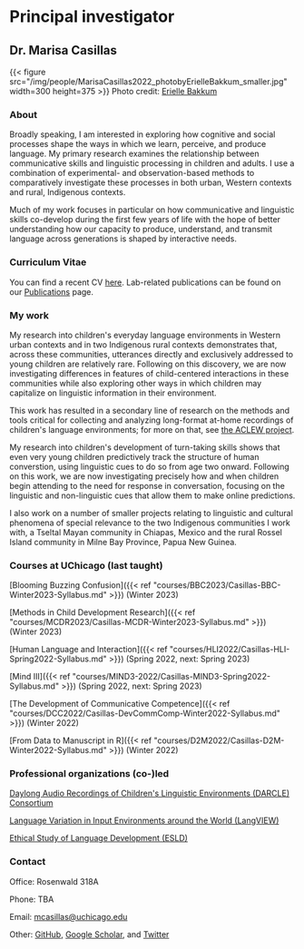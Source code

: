 # Principal investigator

## Dr. Marisa Casillas

{{< figure src="/img/people/MarisaCasillas2022_photobyErielleBakkum_smaller.jpg" width=300 height=375 >}}
Photo credit: [Erielle Bakkum](https://www.eriellebakkumphotography.com/)

### About
Broadly speaking, I am interested in exploring how cognitive and social processes shape the ways in which we learn, perceive, and produce language. My primary research examines the relationship between communicative skills and linguistic processing in children and adults. I use a combination of experimental- and observation-based methods to comparatively investigate these processes in both urban, Western contexts and rural, Indigenous contexts.

Much of my work focuses in particular on how communicative and linguistic skills co-develop during the first few years of life with the hope of better understanding how our capacity to produce, understand, and transmit language across generations is shaped by interactive needs.

### Curriculum Vitae
You can find a recent CV [here](https://docs.google.com/document/d/1hWEHXhlJ_VYXOmvjuOQlSOqgiCmt_eeVc6TvExBpC80/edit?usp=sharing). Lab-related publications can be found on our [Publications](../../publications/) page.

### My work
My research into children's everyday language environments in Western urban contexts and in two Indigenous rural contexts demonstrates that, across these communities, utterances directly and exclusively addressed to young children are relatively rare. Following on this discovery, we are now investigating differences in features of child-centered interactions in these communities while also exploring other ways in which children may capitalize on linguistic information in their environment.

This work has resulted in a secondary line of research on the methods and tools critical for collecting and analyzing long-format at-home recordings of children's language environments; for more on that, see [the ACLEW project](https://sites.google.com/view/aclewdid/home).

My research into children's development of turn-taking skills shows that even very young children predictively track the structure of human converstion, using linguistic cues to do so from age two onward. Following on this work, we are now investigating precisely how and when children begin attending to the need for response in conversation, focusing on the linguistic and non-linguistic cues that allow them to make online predictions.

I also work on a number of smaller projects relating to linguistic and cultural phenomena of special relevance to the two Indigenous communities I work with, a Tseltal Mayan community in Chiapas, Mexico and the rural Rossel Island community in Milne Bay Province, Papua New Guinea.

### Courses at UChicago (last taught)

[Blooming Buzzing Confusion]({{< ref "courses/BBC2023/Casillas-BBC-Winter2023-Syllabus.md" >}}) (Winter 2023)

[Methods in Child Development Research]({{< ref "courses/MCDR2023/Casillas-MCDR-Winter2023-Syllabus.md" >}}) (Winter 2023)

[Human Language and Interaction]({{< ref "courses/HLI2022/Casillas-HLI-Spring2022-Syllabus.md" >}}) (Spring 2022, next: Spring 2023)

[Mind III]({{< ref "courses/MIND3-2022/Casillas-MIND3-Spring2022-Syllabus.md" >}}) (Spring 2022, next: Spring 2023)

[The Development of Communicative Competence]({{< ref "courses/DCC2022/Casillas-DevCommComp-Winter2022-Syllabus.md" >}}) (Winter 2022)

[From Data to Manuscript in R]({{< ref "courses/D2M2022/Casillas-D2M-Winter2022-Syllabus.md" >}}) (Winter 2022)


### Professional organizations (co-)led

[Daylong Audio Recordings of Children's Linguistic Environments (DARCLE) Consortium](https://darcle.org/)

[Language Variation in Input Environments around the World (LangVIEW)](https://groups.google.com/forum/#!forum/langview)

[Ethical Study of Language Development (ESLD)](https://groups.google.com/forum/#!forum/esld)

### Contact

Office: Rosenwald 318A

Phone: TBA

Email: mcasillas@uchicago.edu

Other: [GitHub](https://github.com/marisacasillas/), [Google Scholar](https://scholar.google.com/citations?user=12yVanIAAAAJ&hl=en), and [Twitter](https://twitter.com/middycasillas?lang=en)